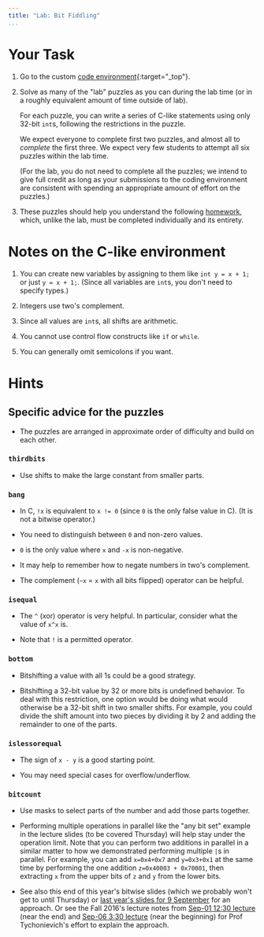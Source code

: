```yaml
---
title: "Lab: Bit Fiddling"
...
```


# Your Task

1.  Go to the custom [code environment]({{site.submit_site}}/bitlab){:target="_top"}.

2.  Solve as many of the "lab" puzzles as you can during the lab time (or in a roughly equivalent amount of time
    outside of lab).

    For each puzzle, you can write a series of C-like statements using only 32-bit `int`s,
    following the restrictions in the puzzle.

    We expect everyone to complete first two puzzles, and almost all to *complete* the first three.
    We expect very few students to attempt all six puzzles within the lab time.

    (For the lab, you do not need to complete all the puzzles;
    we intend to give full credit as long as your submissions to the coding environment are consistent
    with spending an appropriate amount of effort on the puzzles.)

3.  These puzzles should help you understand the following [homework](bithw.html), which, unlike
    the lab, must be completed individually and its entirety.

# Notes on the C-like environment

1.  You can create new variables by assigning to them like `int y = x + 1;` or just `y = x + 1;`.
    (Since all variables are `int`s, you don't need to specify types.)

2.  Integers use two's complement.

2.  Since all values are `int`s, all shifts are arithmetic.

3.  You cannot use control flow constructs like `if` or `while`.

2.  You can generally omit semicolons if you want.

# Hints

## Specific advice for the puzzles

*   The puzzles are arranged in approximate order of difficulty and build on each other.

### `thirdbits`

*   Use shifts to make the large constant from smaller parts.

### `bang`

*   In C, `!x` is equivalent to `x != 0` (since `0` is the only false value in C). (It is not a bitwise operator.)

*   You need to distinguish between `0` and non-zero values.

*   `0` is the only value where `x` and `-x` is non-negative.

*   It may help to remember how to negate numbers in two's complement.

*   The complement (`~x` = `x` with all bits flipped) operator can be helpful.

### `isequal`

*   The `^` (xor) operator is very helpful. In particular, consider what the value of `x^x` is.

*  Note that `!` is a permitted operator.

### `bottom`

*   Bitshifting a value with all 1s could be a good strategy.

*   Bitshifting a 32-bit value by 32 or more bits is undefined behavior. To deal with this restriction, one option would be doing what would otherwise be a 32-bit shift in two smaller shifts. For example, you could divide the shift amount into two pieces by dividing it by 2 and adding the remainder to one of the parts.

### `islessorequal`

*   The sign of `x - y` is a good starting point.

*   You may need special cases for overflow/underflow.

### `bitcount`

*  Use masks to select parts of the number and add those parts together.

*  Performing multiple operations in parallel like the "any bit set" example in the lecture slides (to be covered Thursday) will help stay under the operation limit.  Note that you can perform two additions in parallel in a similar matter to how we demonstrated performing multiple `|`s in parallel. For example, you can add `x=0x4+0x7` and `y=0x3+0x1` at the same time by performing the one addition `z=0x40003 + 0x70001`, then extracting `x` from the upper bits of `z` and `y` from the lower bits.

*  See also this end of this year's bitwise slides (which we probably won't get to until Thursday) or [last year's slides for 9 September](https://www.cs.virginia.edu/~cr4bd/3330/F2021/slides/20210909-slides.pdf) for an approach.
    Or see the Fall 2016's lecture notes from [Sep-01 12:30 lecture](https://www.cs.virginia.edu/luther/3330/F2016/notes.php?date=20160901) (near the end)
    and [Sep-06 3:30 lecture](https://www.cs.virginia.edu/luther/3330/F2016/notes.php?date=20160906) (near the beginning)
    for Prof Tychonievich's effort to explain the approach.

